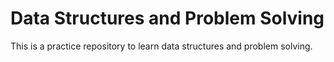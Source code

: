 # Data Structures and Problem Solving

This is a practice repository to learn data structures and problem solving.
